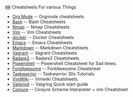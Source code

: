 [##](##) Cheatsheets For various Things

* [Org Mode](Orgmode-CheatSheet.md) -- Orgmode cheatsheets
* [Bash](BashCS.md) -- Bash Cheatsheets
* [Nmap](NmapCS.md) -- Nmap Cheatsheets
* [Vim](vimCS.md) -- Vim Cheatsheets
* [docker](dockerCS.md) -- Docker Cheatsheets
* [Emacs](EmacsCS.md) -- Emacs Cheatsheets
* [Markdown](markdownCS.md) -- Markdown Cheatsheets
* [Vagrant](vagrantCS.md) -- Vagrant Cheatsheets
* [Radare2](Radare2) -- Radare2 Cheatsheets
* [Powershell](PowershellCS.md) -- Powershell Cheatsheet for Sad times.
* [FontAwesome](FontAwesome) -- FontAwesome Cheatsheet
* [Taskwarrior](Taskwarrior) -- Taskwarrior 30s Tutorials
* [VimWiki](VimWiki) -- Vimwiki Cheatsheets.
* [Valgrind](Valgrind) -- Valgring Quick start guide
* [Conjure](Conjure) -- Conjure Scheme Interpreter + vim Cheatsheet
